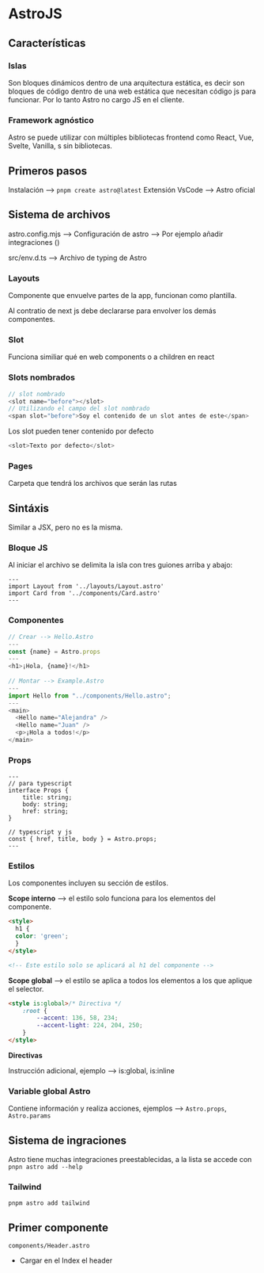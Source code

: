 # AstroJS

## Características

### Islas

Son bloques dinámicos dentro de una arquitectura estática, es decir son bloques de código dentro de una web estática que necesitan código js para funcionar. Por lo tanto Astro no cargo JS en el cliente.

### Framework agnóstico

Astro se puede utilizar con múltiples bibliotecas frontend como React, Vue, Svelte, Vanilla, s sin bibliotecas.

## Primeros pasos

Instalación --> `pnpm create astro@latest`
Extensión VsCode --> Astro oficial

## Sistema de archivos

astro.config.mjs --> Configuración de astro --> Por ejemplo añadir integraciones ()

src/env.d.ts --> Archivo de typing de Astro

### Layouts

Componente que envuelve partes de la app, funcionan como plantilla.

Al contratio de next js debe declararse para envolver los demás componentes.

### Slot

Funciona similiar qué en web components o a children en react

### Slots nombrados

```js
// slot nombrado
<slot name="before"></slot>
// Utilizando el campo del slot nombrado
<span slot="before">Soy el contenido de un slot antes de este</span>
```

Los slot pueden tener contenido por defecto

```js
<slot>Texto por defecto</slot>
```

### Pages

Carpeta que tendrá los archivos que serán las rutas

## Sintáxis

Similar a JSX, pero no es la misma.

### Bloque JS

Al iniciar el archivo se delimita la isla con tres guiones arriba y abajo:

```astro
---
import Layout from '../layouts/Layout.astro'
import Card from '../components/Card.astro'
---
```

### Componentes

```js
// Crear --> Hello.Astro
---
const {name} = Astro.props
---
<h1>¡Hola, {name}!</h1>
  
// Montar --> Example.Astro
---
import Hello from "../components/Hello.astro";
---
<main>
  <Hello name="Alejandra" />
  <Hello name="Juan" />
  <p>¡Hola a todos!</p>
</main>
```

### Props

```astro
---
// para typescript
interface Props {
	title: string;
	body: string;
	href: string;
}

// typescript y js
const { href, title, body } = Astro.props;
---
```

### Estilos

Los componentes incluyen su sección de estilos.

**Scope interno** --> el estilo solo funciona para los elementos del componente.

```html
<style>
  h1 {
  color: 'green';
  }
</style>

<!-- Este estilo solo se aplicará al h1 del componente -->
```

**Scope global** --> el estilo se aplica a todos los elementos a los que aplique el selector.

```html
<style is:global>/* Directiva */
	:root {
		--accent: 136, 58, 234;
		--accent-light: 224, 204, 250;		
	}
</style>
```

**Directivas**

Instrucción adicional, ejemplo --> is:global, is:inline

### Variable global Astro

Contiene información y realiza acciones, ejemplos --> `Astro.props`, `Astro.params`

<!-- https://youtu.be/RB5tR_nqUEw?t=1564 -->

## Sistema de ingraciones

Astro tiene muchas integraciones preestablecidas, a la lista se accede con `pnpn astro add --help`

### Tailwind

`pnpm astro add tailwind`

## Primer componente

`components/Header.astro`
- Cargar en el Index el header







